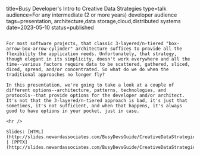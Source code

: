 title=Busy Developer's Intro to Creative Data Strategies
type=talk
audience=For any intermediate (2 or more years) developer audience
tags=presentation, architecture,data storage,cloud,distributed systems
date=2023-05-10
status=published
~~~~~~

For most software projects, that classic 3-layered/n-tiered "box-arrow-box-arrow-cylinder" architecture suffices to provide all the flexibility the application needs. Unfortunately, that strategy, though elegant in its simplicity, doesn't work everywhere and all the time--various factors require data to be scattered, gathered, sliced, diced, spread, and/or concentrated. So what do we do when the traditional approaches no longer fly?

In this presentation, we're going to take a look at a couple of different options--architecture, patterns, technologies, and protocols--that provide options for the developer and/or architect. It's not that the 3-layered/n-tiered approach is bad, it's just that sometimes, it's not sufficient, and when that happens, it's always good to have options in your pocket, just in case.
    
<hr />

Slides: [HTML](http://slides.newardassociates.com/BusyDevsGuide/CreativeDataStrategies.html) | [PPTX](http://slides.newardassociates.com/BusyDevsGuide/CreativeDataStrategies.pptx)
